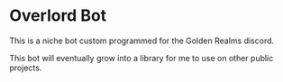 # Overlord Bot

This is a niche bot custom programmed for the Golden Realms discord.

This bot will eventually grow into a library for me to use on other public projects.
